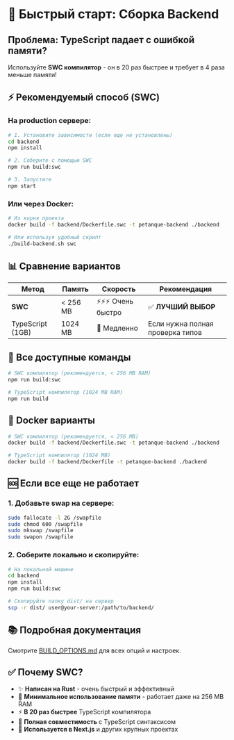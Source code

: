 # 🚀 Быстрый старт: Сборка Backend

## Проблема: TypeScript падает с ошибкой памяти?

Используйте **SWC компилятор** - он в 20 раз быстрее и требует в 4 раза меньше памяти!

## ⚡ Рекомендуемый способ (SWC)

### На production сервере:

```bash
# 1. Установите зависимости (если еще не установлены)
cd backend
npm install

# 2. Соберите с помощью SWC
npm run build:swc

# 3. Запустите
npm start
```

### Или через Docker:

```bash
# Из корня проекта
docker build -f backend/Dockerfile.swc -t petanque-backend ./backend

# Или используя удобный скрипт
./build-backend.sh swc
```

## 📊 Сравнение вариантов

| Метод            | Память   | Скорость            | Рекомендация                     |
| ---------------- | -------- | ------------------- | -------------------------------- |
| **SWC**          | < 256 MB | ⚡⚡⚡ Очень быстро | ✅ **ЛУЧШИЙ ВЫБОР**              |
| TypeScript (1GB) | 1024 MB  | 🐌 Медленно         | Если нужна полная проверка типов |

## 🔧 Все доступные команды

```bash
# SWC компилятор (рекомендуется, < 256 MB RAM)
npm run build:swc

# TypeScript компилятор (1024 MB RAM)
npm run build
```

## 🐳 Docker варианты

```bash
# SWC компилятор (рекомендуется, < 256 MB)
docker build -f backend/Dockerfile.swc -t petanque-backend ./backend

# TypeScript компилятор (1024 MB)
docker build -f backend/Dockerfile -t petanque-backend ./backend
```

## 🆘 Если все еще не работает

### 1. Добавьте swap на сервере:

```bash
sudo fallocate -l 2G /swapfile
sudo chmod 600 /swapfile
sudo mkswap /swapfile
sudo swapon /swapfile
```

### 2. Соберите локально и скопируйте:

```bash
# На локальной машине
cd backend
npm install
npm run build:swc

# Скопируйте папку dist/ на сервер
scp -r dist/ user@your-server:/path/to/backend/
```

## 📚 Подробная документация

Смотрите [BUILD_OPTIONS.md](./BUILD_OPTIONS.md) для всех опций и настроек.

## ✅ Почему SWC?

- ✨ **Написан на Rust** - очень быстрый и эффективный
- 💾 **Минимальное использование памяти** - работает даже на 256 MB RAM
- ⚡ **В 20 раз быстрее** TypeScript компилятора
- 🔄 **Полная совместимость** с TypeScript синтаксисом
- 🎯 **Используется в Next.js** и других крупных проектах
